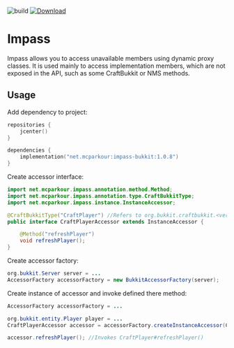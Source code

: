 ![build](https://github.com/mcparkournet/impass/workflows/build/badge.svg)
[![Download](https://api.bintray.com/packages/mcparkour/maven-public/impass-core/images/download.svg)](https://bintray.com/mcparkour/maven-public/impass-core/_latestVersion)

# Impass

Impass allows you to access unavailable members using dynamic proxy classes. It is used mainly to access implementation members, which are not exposed in the API, such as some CraftBukkit or NMS methods.

## Usage

Add dependency to project:

```kotlin
repositories {
	jcenter()
}

dependencies {
	implementation("net.mcparkour:impass-bukkit:1.0.8")
}
```

Create accessor interface:

```java
import net.mcparkour.impass.annotation.method.Method;
import net.mcparkour.impass.annotation.type.CraftBukkitType;
import net.mcparkour.impass.instance.InstanceAccessor;

@CraftBukkitType("CraftPlayer") //Refers to org.bukkit.craftbukkit.<version>.CraftPlayer
public interface CraftPlayerAccessor extends InstanceAccessor {

	@Method("refreshPlayer")
	void refreshPlayer();
}
```

Create accessor factory:

```java
org.bukkit.Server server = ...
AccessorFactory accessorFactory = new BukkitAccessorFactory(server);
```

Create instance of accessor and invoke defined there method:

```java
AccessorFactory accessorFactory = ...

org.bukkit.entity.Player player = ...
CraftPlayerAccessor accessor = accessorFactory.createInstanceAccessor(CraftPlayerAccessor.class, player);

accessor.refreshPlayer(); //Invokes CraftPlayer#refreshPlayer()
```

